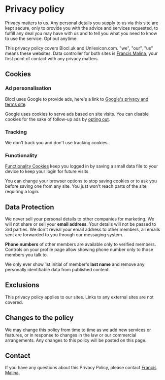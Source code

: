 Privacy policy
==============
Privacy matters to us. Any personal details you supply to us via this site are kept
secure, only to provide you with the advice and services requested,
to fulfill any deal you may have with us and to tell you what you need to know to use the service.
Opt out anytime.

This privacy policy covers Blocl.uk and Unilexicon.com. "we", "our", "us" means these websites.
Data controller for both sites is [Francis Malina](https://unilexicon.com/fm/),
your first point of contact with any privacy matters.

## Cookies

### Ad personalisation
Blocl uses Google to provide ads, here's a link to
[Google's privacy and terms site](https://policies.google.com/technologies/partner-sites).

Google uses cookies to serve ads based on site visits.
You can disable cookies for the sake of follow-up ads by
[opting out](http://www.google.co.uk/ads/preferences).

### Tracking
We don't track you and don't use tracking cookies.

### Functionality
[Functionality Cookies](/rooms/cookies) keep you logged in by
saving a small data file to your device to keep your login for future visits.

You can change your browser options to stop saving cookies or to ask you before
saving one from any site. You just won't reach parts of the site requiring a login.

## Data Protection

We never sell your personal details to other companies for marketing.
We will not share or sell your **email address**. Your details will not be
passed to 3rd parties. We don't reveal your email address to other members, all
emails sent are forwarded to you through our messaging system.

**Phone numbers** of other members are available only to verified members. Controls on your
profile page allow showing phone number only to those members you talk to.

We only ever show 1st initial of member's **last name** and
remove any personally identifiable data from published content.

Exclusions
----------
This privacy policy applies to our sites. Links to any external sites are not covered.

Changes to the policy
---------------------
We may change this policy from time to time as we add new services or features,
or in response to changes in the law or our commercial arrangements. Any changes
to this policy will be posted on this page.

Contact
-------
If you have any questions about this Privacy Policy, please contact [Francis Malina](https://unilexicon.com/fm/).
